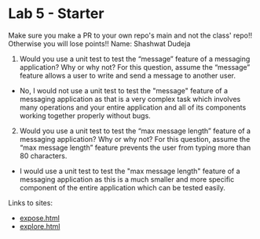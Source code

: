 # Lab 5 - Starter
Make sure you make a PR to your own repo's main and not the class' repo!! Otherwise you will lose points!!
Name: Shashwat Dudeja

1) Would you use a unit test to test the “message” feature of a messaging application? Why or why not? For this question, assume the “message” feature allows a user to write and send a message to another user.
- No, I would not use a unit test to test the "message" feature of a messaging application as that is a very complex task which involves many operations and your entire application and all of its components working together properly without bugs.

2) Would you use a unit test to test the “max message length” feature of a messaging application? Why or why not? For this question, assume the “max message length” feature prevents the user from typing more than 80 characters.
- I would use a unit test to test the "max message length" feature of a messaging application as this is a much smaller and more specific component of the entire application which can be tested easily.

Links to sites:
- [expose.html](https://shash31.github.io/Lab5_Starter/expose.html)
- [explore.html](https://shash31.github.io/Lab5_Starter/explore.html)
